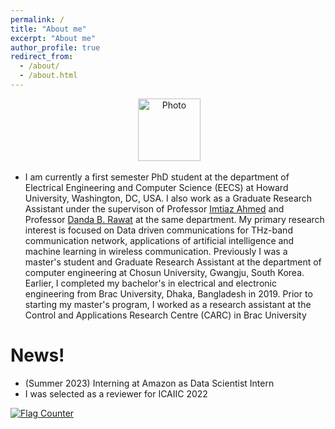 ```yaml
---
permalink: /
title: "About me"
excerpt: "About me"
author_profile: true
redirect_from: 
  - /about/
  - /about.html
---
```


<p align="center"> &nbsp;<img src="https://external-preview.redd.it/hq0dafR-amZCjbi6SDhX5sbQtwbVnhnV-117WIcWQ6U.jpg?auto=webp&v=enabled&s=b0b27e7065a4de7edd52bf0e1dc2d719e78ac2fd" alt="Photo" style="height: 100px; width:100px;"></p>


- I am currently a first semester PhD student at the department of Electrical Engineering and Computer Science (EECS) at Howard University, Washington, DC, USA. I also work as a Graduate Research Assistant under the supervison of Professor <a href="https://www.driahmed.com/home/" target="_blank">Imtiaz Ahmed</a> and Professor <a href="https://www.rawatonline.com/" target="_blank">Danda B. Rawat</a> at the same department. My primary research interest is focused on Data driven communications for THz-band communication network, applications of artificial intelligence and machine learning in wireless communication. Previously I was a master's student and Graduate Research Assistant at the department of computer engineering at Chosun University, Gwangju, South Korea. Earlier, I completed my bachelor's in electrical and electronic engineering from Brac University, Dhaka, Bangladesh in 2019. Prior to starting my master's program, I worked as a research assistant at the Control and Applications Research Centre (CARC) in Brac University

News!
======
- (Summer 2023) Interning at Amazon as Data Scientist Intern 
- I was selected as a reviewer for ICAIIC 2022






<a href="https://info.flagcounter.com/zBt5"><img src="https://s01.flagcounter.com/count2/zBt5/bg_FFFFFF/txt_000000/border_CCCCCC/columns_2/maxflags_10/viewers_0/labels_1/pageviews_1/flags_0/percent_0/" alt="Flag Counter" border="0"></a>
